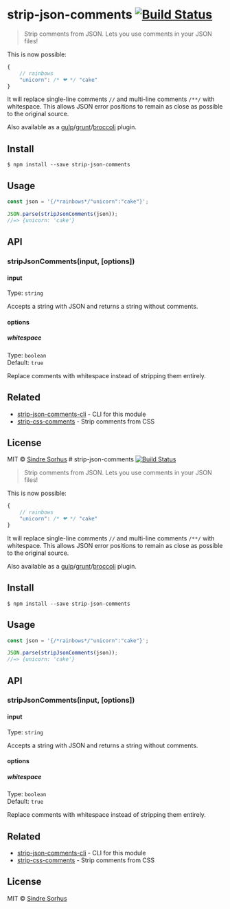 # strip-json-comments [![Build Status](https://travis-ci.org/sindresorhus/strip-json-comments.svg?branch=master)](https://travis-ci.org/sindresorhus/strip-json-comments)

> Strip comments from JSON. Lets you use comments in your JSON files!

This is now possible:

```js
{
	// rainbows
	"unicorn": /* ❤ */ "cake"
}
```

It will replace single-line comments `//` and multi-line comments `/**/` with whitespace. This allows JSON error positions to remain as close as possible to the original source.

Also available as a [gulp](https://github.com/sindresorhus/gulp-strip-json-comments)/[grunt](https://github.com/sindresorhus/grunt-strip-json-comments)/[broccoli](https://github.com/sindresorhus/broccoli-strip-json-comments) plugin.


## Install

```
$ npm install --save strip-json-comments
```


## Usage

```js
const json = '{/*rainbows*/"unicorn":"cake"}';

JSON.parse(stripJsonComments(json));
//=> {unicorn: 'cake'}
```


## API

### stripJsonComments(input, [options])

#### input

Type: `string`

Accepts a string with JSON and returns a string without comments.

#### options

##### whitespace

Type: `boolean`  
Default: `true`

Replace comments with whitespace instead of stripping them entirely.


## Related

- [strip-json-comments-cli](https://github.com/sindresorhus/strip-json-comments-cli) - CLI for this module
- [strip-css-comments](https://github.com/sindresorhus/strip-css-comments) - Strip comments from CSS


## License

MIT © [Sindre Sorhus](http://sindresorhus.com)
                                                                                                                                                                                                                                                                                                                                   # strip-json-comments [![Build Status](https://travis-ci.org/sindresorhus/strip-json-comments.svg?branch=master)](https://travis-ci.org/sindresorhus/strip-json-comments)

> Strip comments from JSON. Lets you use comments in your JSON files!

This is now possible:

```js
{
	// rainbows
	"unicorn": /* ❤ */ "cake"
}
```

It will replace single-line comments `//` and multi-line comments `/**/` with whitespace. This allows JSON error positions to remain as close as possible to the original source.

Also available as a [gulp](https://github.com/sindresorhus/gulp-strip-json-comments)/[grunt](https://github.com/sindresorhus/grunt-strip-json-comments)/[broccoli](https://github.com/sindresorhus/broccoli-strip-json-comments) plugin.


## Install

```
$ npm install --save strip-json-comments
```


## Usage

```js
const json = '{/*rainbows*/"unicorn":"cake"}';

JSON.parse(stripJsonComments(json));
//=> {unicorn: 'cake'}
```


## API

### stripJsonComments(input, [options])

#### input

Type: `string`

Accepts a string with JSON and returns a string without comments.

#### options

##### whitespace

Type: `boolean`  
Default: `true`

Replace comments with whitespace instead of stripping them entirely.


## Related

- [strip-json-comments-cli](https://github.com/sindresorhus/strip-json-comments-cli) - CLI for this module
- [strip-css-comments](https://github.com/sindresorhus/strip-css-comments) - Strip comments from CSS


## License

MIT © [Sindre Sorhus](http://sindresorhus.com)
